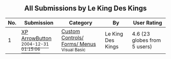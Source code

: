 ﻿<div align="center">

## All Submissions by Le King Des Kings

</div>

No.  | Submission | Category | By   | User Rating
---- | ---------- | -------- | ---- | -----------
1 | [XP ArrowButton<br /><sup>2004-12-31 01:15:06</sup>](https://github.com/Planet-Source-Code/le-king-des-kings-xp-arrowbutton__1-58004) | [Custom Controls/ Forms/  Menus<br /><sup>Visual Basic</sup>](../ByCategory/custom-controls-forms-menus__1-4.md) | Le King Des Kings | 4.6 (23 globes from 5 users)
